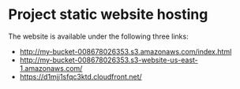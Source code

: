 # Project static website hosting

The website is available under the following three links:

- http://my-bucket-008678026353.s3.amazonaws.com/index.html
- http://my-bucket-008678026353.s3-website-us-east-1.amazonaws.com/
- https://d1mjj1sfqc3ktd.cloudfront.net/